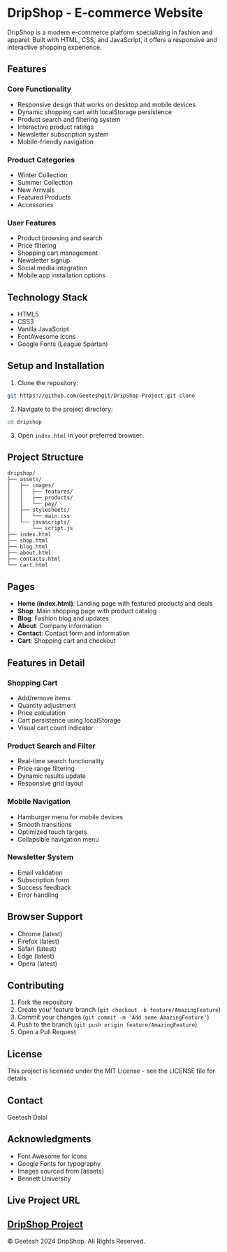 # DripShop - E-commerce Website

DripShop is a modern e-commerce platform specializing in fashion and apparel. Built with HTML, CSS, and JavaScript, it offers a responsive and interactive shopping experience.

## Features

### Core Functionality
- Responsive design that works on desktop and mobile devices
- Dynamic shopping cart with localStorage persistence
- Product search and filtering system
- Interactive product ratings
- Newsletter subscription system
- Mobile-friendly navigation

### Product Categories
- Winter Collection
- Summer Collection
- New Arrivals
- Featured Products
- Accessories

### User Features
- Product browsing and search
- Price filtering
- Shopping cart management
- Newsletter signup
- Social media integration
- Mobile app installation options

## Technology Stack

- HTML5
- CSS3
- Vanilla JavaScript
- FontAwesome Icons
- Google Fonts (League Spartan)

## Setup and Installation

1. Clone the repository:
```bash
git https://github.com/Geeteshgit/DripShop-Project.git clone 
```

2. Navigate to the project directory:
```bash
cd dripshop
```

3. Open `index.html` in your preferred browser.

## Project Structure

```
dripshop/
├── assets/
│   ├── images/
│   │   ├── features/
│   │   ├── products/
│   │   └── pay/
│   ├── stylesheets/
│   │   └── main.css
│   └── javascripts/
│       └── script.js
├── index.html
├── shop.html
├── blog.html
├── about.html
├── contacts.html
└── cart.html
```

## Pages

- **Home (index.html)**: Landing page with featured products and deals
- **Shop**: Main shopping page with product catalog
- **Blog**: Fashion blog and updates
- **About**: Company information
- **Contact**: Contact form and information
- **Cart**: Shopping cart and checkout

## Features in Detail

### Shopping Cart
- Add/remove items
- Quantity adjustment
- Price calculation
- Cart persistence using localStorage
- Visual cart count indicator

### Product Search and Filter
- Real-time search functionality
- Price range filtering
- Dynamic results update
- Responsive grid layout

### Mobile Navigation
- Hamburger menu for mobile devices
- Smooth transitions
- Optimized touch targets
- Collapsible navigation menu

### Newsletter System
- Email validation
- Subscription form
- Success feedback
- Error handling

## Browser Support

- Chrome (latest)
- Firefox (latest)
- Safari (latest)
- Edge (latest)
- Opera (latest)

## Contributing

1. Fork the repository
2. Create your feature branch (`git checkout -b feature/AmazingFeature`)
3. Commit your changes (`git commit -m 'Add some AmazingFeature'`)
4. Push to the branch (`git push origin feature/AmazingFeature`)
5. Open a Pull Request

## License

This project is licensed under the MIT License - see the LICENSE file for details.

## Contact

Geetesh Dalal

## Acknowledgments

- Font Awesome for icons
- Google Fonts for typography
- Images sourced from [assets]
- Bennett University

## Live Project URL
[DripShop Project](https://dripshop-project.vercel.app)
---
© Geetesh 2024 DripShop. All Rights Reserved.

